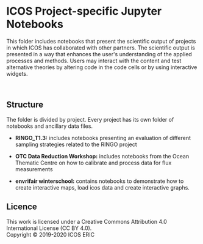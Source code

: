 # ICOS Project-specific Jupyter Notebooks
This folder includes notebooks that present the scientific output of projects in which ICOS has collaborated with other partners. The scientific output is presented in a way that enhances the user's understanding of the applied processes and methods. Users may interact with the content and test alternative theories by altering code in the code cells or by using interactive widgets.

<br>

## Structure
The folder is divided by project. Every project has its own folder of notebooks and ancillary data files.

* **RINGO_T1.3:** includes notebooks presenting an evaluation of different sampling strategies related to the RINGO project 

* **OTC Data Reduction Workshop:** includes notebooks from the Ocean Thematic Centre on how to calibrate and process data for flux measurements

* **envrifair winterschool:** contains notebooks to demonstrate how to create interactive maps, load icos data and create interactive graphs.

## Licence
This work is licensed under a Creative Commons Attribution 4.0 International License (CC BY 4.0). <br>
Copyright © 2019-2020 ICOS ERIC
